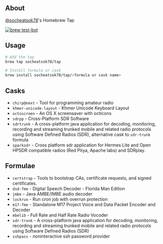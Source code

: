 ## About

[@socheatsok78](https://github.com/socheatsok78)'s Homebrew Tap

[![brew test-bot](https://github.com/socheatsok78/homebrew-tap/actions/workflows/tests.yml/badge.svg)](https://github.com/socheatsok78/homebrew-tap/actions/workflows/tests.yml)

## Usage

```sh
# Add the tap
brew tap socheatsok78/tap

# Install formula or cask
brew install socheatsok78/tap/<formula or cask name>
```

## Casks
- `chirp@next` - Tool for programming amateur radio
- `khmer-unicode-layout` - Khmer Unicode Keyboard Layout
- `octoscreen` - An OS X screensaver with octicons
- `sdrpp` - Cross-Platform SDR Software
- `sdrtrunk` - A cross-platform java application for decoding, monitoring, recording and streaming trunked mobile and related radio protocols using Software Defined Radios (SDR), alternative cask to `sdr-trunk` formula
- `sparksdr` - Cross platform sdr application for Hermes Lite and Open HPSDR compatible radios (Red Pitya, Apache labs) and SDRplay.

## Formulae

- `certstrap` - Tools to bootstrap CAs, certificate requests, and signed certificates.
- `dsd-fme` - Digital Speech Decoder - Florida Man Edition
- `jmbe` - Java AMBE/IMBE audio decoder
- `lockrun` - Run cron job with overrun protection
- `m17-fme` - Standalone M17 Project Voice and Data Packet Encoder and Decoder
- `mbelib` - Full Rate and Half Rate Radio Vocoder
- `sdr-trunk` - A cross-platform java application for decoding, monitoring, recording and streaming trunked mobile and related radio protocols using Software Defined Radios (SDR)
- `sshpass` - noninteractive ssh password provider
